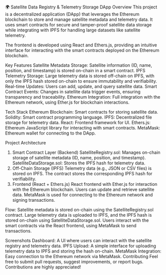🌍 Satellite Data Registry & Telemetry Storage DApp
Overview
This project is a decentralized application (DApp) that leverages the Ethereum blockchain to store and manage satellite metadata and telemetry data. It uses smart contracts for secure and tamper-proof satellite data storage while integrating with IPFS for handling large datasets like satellite telemetry.

The frontend is developed using React and Ethers.js, providing an intuitive interface for interacting with the smart contracts deployed on the Ethereum blockchain.

Key Features
Satellite Metadata Storage: Satellite information (ID, name, position, and timestamp) is stored on-chain in a smart contract.
IPFS Telemetry Storage: Large telemetry data is stored off-chain on IPFS, with only the IPFS hash stored on-chain to ensure immutability and verifiability.
Real-time Updates: Users can add, update, and query satellite data.
Smart Contract Events: Changes in satellite data trigger events, ensuring transparency and traceability.
Ethereum Integration: Full integration with the Ethereum network, using Ether.js for blockchain interactions.

Tech Stack
Ethereum Blockchain: Smart contracts for storing satellite data.
Solidity: Smart contract programming language.
IPFS: Decentralized file storage for telemetry data.
React: Frontend framework for UI.
Ethers.js: Ethereum JavaScript library for interacting with smart contracts.
MetaMask: Ethereum wallet for connecting to the DApp.

Project Architecture
1. Smart Contract Layer (Backend)
SatelliteRegistry.sol: Manages on-chain storage of satellite metadata (ID, name, position, and timestamp).
SatelliteDataStorage.sol: Stores the IPFS hash for telemetry data.
2. Off-Chain Storage (IPFS)
Telemetry data (e.g., JSON or CSV files) is stored on IPFS. The contract stores the corresponding IPFS hash for verifiability.
3. Frontend (React + Ethers.js)
React frontend with Ether.js for interaction with the Ethereum blockchain.
Users can update and retrieve satellite data.
MetaMask is used for connecting to the Ethereum network and signing transactions.

Flow:
Satellite metadata is stored on-chain using the SatelliteRegistry.sol contract.
Large telemetry data is uploaded to IPFS, and the IPFS hash is stored on-chain using SatelliteDataStorage.sol.
Users interact with the smart contracts via the React frontend, using MetaMask to send transactions.

Screenshots
Dashboard: A UI where users can interact with the satellite registry and telemetry data.
IPFS Upload: A simple interface for uploading telemetry data to IPFS and storing the hash on-chain.
MetaMask Integration: Easy connection to the Ethereum network via MetaMask.
Contributing
Feel free to submit pull requests, suggest improvements, or report bugs. Contributions are highly appreciated!
